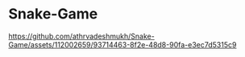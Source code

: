 # Snake-Game



https://github.com/athrvadeshmukh/Snake-Game/assets/112002659/93714463-8f2e-48d8-90fa-e3ec7d5315c9

